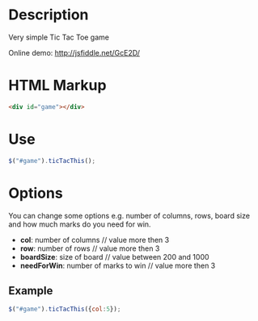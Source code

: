 Description
==
Very simple Tic Tac Toe game

Online demo: http://jsfiddle.net/GcE2D/

HTML Markup
==
```html
<div id="game"></div>
```

Use
==
```js
$("#game").ticTacThis();
```

Options
==
You can change some options e.g. number of columns, rows, board size and how much marks do you need for win.

* **col**: number of columns 				// value more then 3
* **row**: number of rows 				// value more then 3
* **boardSize**: size of board 			// value between 200 and 1000
* **needForWin**: number of marks to win 	// value more then 3

Example
--
```js
$("#game").ticTacThis({col:5});
```
